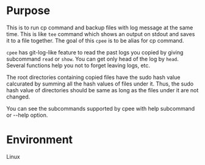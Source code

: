 # Purpose
This is to run cp command and backup files with log message at the same time. This is like `tee` command which shows an output on stdout and saves it to a file together. The goal of this `cpee` is to be alias for cp command.

`cpee` has git-log-like feature to read the past logs you copied by giving subcommand `read` or `show`. You can get only head of the log by `head`. Several functions help you not to forget leaving logs, etc.

The root directories containing copied files have the sudo hash value calcurated by summing all the hash values of files under it. Thus, the sudo hash value of directories should be same as long as the files under it are not changed.

You can see the subcommands supported by cpee with help subcommand or --help option.

# Environment
Linux

